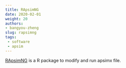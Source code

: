```yaml
---
title: RApsimNG
date: 2020-02-01
weight: 20
authors:
- bangyou-zheng
slug: rapsimng
tags:
 - software
 - apsim
---
```


[RApsimNG](https://github.com/byzheng/RApsimNG) is a R package to modify and run apsimx file. 